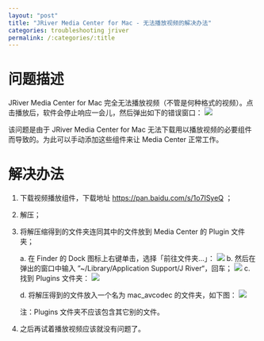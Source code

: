 ```yaml
---
layout: "post"
title: "JRiver Media Center for Mac - 无法播放视频的解决办法"
categories: troubleshooting jriver
permalink: /:categories/:title
---
```


# 问题描述

JRiver Media Center for Mac 完全无法播放视频（不管是何种格式的视频）。点击播放后，软件会停止响应一会儿，然后弹出如下的错误窗口：
![](https://i.imgur.com/srFbyw0.png)

该问题是由于 JRiver Media Center for Mac 无法下载用以播放视频的必要组件而导致的。为此可以手动添加这些组件来让 Media Center 正常工作。

# 解决办法

1. 下载视频播放组件，下载地址 https://pan.baidu.com/s/1o7ISyeQ ；
2. 解压；
3. 将解压缩得到的文件夹连同其中的文件放到 Media Center 的 Plugin 文件夹；

	a. 在 Finder 的 Dock 图标上右键单击，选择「前往文件夹...」：
		![](https://i.imgur.com/s5Zl79V.jpg)
	b. 然后在弹出的窗口中输入 ”~/Library/Application Support/J River“，回车；
	![](https://i.imgur.com/vqWsdiL.jpg)
	c. 找到 Plugins 文件夹：
		![](https://i.imgur.com/g5uJcUQ.jpg)

	d. 将解压得到的文件放入一个名为 mac_avcodec 的文件夹，如下图：
		![](https://i.imgur.com/3V1Rz6z.jpg)

	注：Plugins 文件夹不应该包含其它别的文件。

4. 之后再试着播放视频应该就没有问题了。
